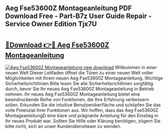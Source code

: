 ## Aeg Fse53600Z Montageanleitung PDF Download Free - Part-B7z User Guide Repair - Service Owner Edition Tjx7U

# <h2><a href="http://df7jsi0.blite.top/?on=Aeg+Fse53600Z+Montageanleitung">🔗Download 👉🔴 Aeg Fse53600Z Montageanleitung</a></h2>

[![Aeg Fse53600Z Montageanleitung new download](https://i.imgur.com/lujVjoI.png)](http://df7jsi0.blite.top/?on=Aeg+Fse53600Z+Montageanleitung)
Willkommen in einer neuen Welt Dieser Leitfaden öffnet die Türen zu einer neuen Welt voller Möglichkeiten mit Ihrem neuen Aeg Fse53600Z Montageanleitung. Wichtige Sicherheitsrichtlinien Bitte lesen Sie alle Sicherheitsrichtlinien sorgfältig durch, bevor Sie Ihr neues Aeg Fse53600Z Montageanleitung in Betrieb nehmen. Ihr neues Aeg Fse53600Z Montageanleitung bietet eine beeindruckende Reihe von Funktionen, die Ihre Erfahrung verbessern sollen. Erkunden Sie die intuitive Benutzeroberfläche und schöpfen Sie das volle Potenzial ihrer Funktionen aus. Wir hoffen, dass das Aeg Fse53600Z MontageanleitungD eine klare und prägnante Anleitung für den Einstieg in Ihr neues Produkt war. Sollten Sie Hilfe oder Klärung benötigen, zögern Sie bitte nicht, sich an unser Kundendienstteam zu wenden.
